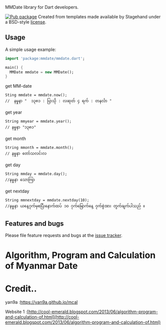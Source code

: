 MMDate library for Dart developers.

[![Pub package](https://img.shields.io/pub/v/stagehand.svg)](https://pub.dev/packages/stagehand)
Created from templates made available by Stagehand under a BSD-style
[license](https://github.com/dart-lang/stagehand/blob/master/LICENSE).

## Usage

A simple usage example:

```dart
import 'package:mmdate/mmdate.dart';

main() {
  MMDate mmdate = new MMDate();
}
```

get MM-date
```
Sting mmdate = mmdate.now();
//  နမှုနာ "  ၁၃၈၁ : ပြာသို : လဆုတ် ၄ ရက် : တနင်္လာ "
```

get year

```
String mmyear = mmdate.year();
// နမှုနာ "၁၃၈၁"
```

get month

```
String mmonth = mmdate.month();
// နမှုနာ တော်သလင်းလ
```

get day
```
String mmday = mmdate.day();
//နမှုနာ သောကြာ
```
get nextday
```
String mmnextday = mmdate.nextday(10);
//နမှုနာ ယနေ့၇က်မှစပြီးနောက်ထပ် ၁၀ ၇က်မြောက်နေ့ ၇က်စွဲအား တွက်ချက်ပါသည် ။
```
## Features and bugs

Please file feature requests and bugs at the [issue tracker][tracker].

[tracker]: http://example.com/issues/replaceme
# Algorithm, Program and Calculation of Myanmar Date

# Credit..

yan9a  :https://yan9a.github.io/mcal

Website 1 :[http://cool-emerald.blogspot.com/2013/06/algorithm-program-and-calculation-of.html](http://cool-emerald.blogspot.com/2013/06/algorithm-program-and-calculation-of.html)
